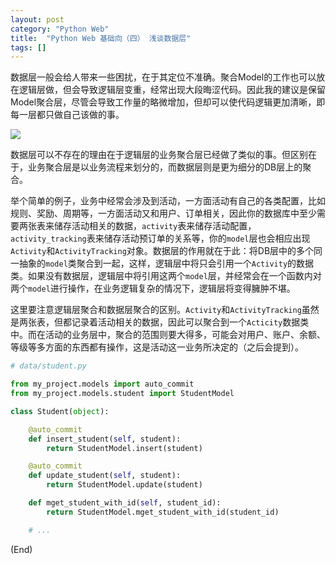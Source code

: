 ```yaml
---
layout: post
category: "Python Web"
title:  "Python Web 基础向（四） 浅谈数据层"
tags: []
---
```


数据层一般会给人带来一些困扰，在于其定位不准确。聚合Model的工作也可以放在逻辑层做，但会导致逻辑层变重，经常出现大段晦涩代码。因此我的建议是保留Model聚合层，尽管会导致工作量的略微增加，但却可以使代码逻辑更加清晰，即每一层都只做自己该做的事。

![](http://or9cryhof.bkt.clouddn.com/2091_gaitubao_com_318x217.jpg)





数据层可以不存在的理由在于逻辑层的业务聚合层已经做了类似的事。但区别在于，业务聚合层是以业务流程来划分的，而数据层则是更为细分的DB层上的聚合。

举个简单的例子，业务中经常会涉及到活动，一方面活动有自己的各类配置，比如规则、奖励、周期等，一方面活动又和用户、订单相关，因此你的数据库中至少需要两张表来储存活动相关的数据，`activity`表来储存活动配置，`activity_tracking`表来储存活动预订单的关系等，你的`model`层也会相应出现`Activity`和`ActivityTracking`对象。数据层的作用就在于此：将DB层中的多个同一抽象的`model`类聚合到一起，这样，逻辑层中将只会引用一个`Activity`的数据类。如果没有数据层，逻辑层中将引用这两个`model`层，并经常会在一个函数内对两个`model`进行操作，在业务逻辑复杂的情况下，逻辑层将变得臃肿不堪。

这里要注意逻辑层聚合和数据层聚合的区别。`Activity`和`ActivityTracking`虽然是两张表，但都记录着活动相关的数据，因此可以聚合到一个`Acticity`数据类中。而在活动的业务层中，聚合的范围则要大得多，可能会对用户、账户、余额、等级等多方面的东西都有操作，这是活动这一业务所决定的（之后会提到）。


```python
# data/student.py

from my_project.models import auto_commit
from my_project.models.student import StudentModel

class Student(object):

    @auto_commit
    def insert_student(self, student):
        return StudentModel.insert(student)

    @auto_commit
    def update_student(self, student):
        return StudentModel.update(student)

    def mget_student_with_id(self, student_id):
        return StudentModel.mget_student_with_id(student_id)

    # ...
```

(End)